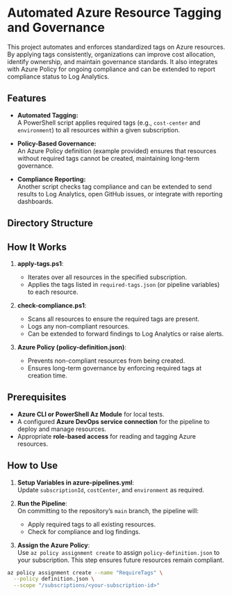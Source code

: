 # Automated Azure Resource Tagging and Governance

This project automates and enforces standardized tags on Azure resources. By applying tags consistently, organizations can improve cost allocation, identify ownership, and maintain governance standards. It also integrates with Azure Policy for ongoing compliance and can be extended to report compliance status to Log Analytics.

## Features

- **Automated Tagging:**  
  A PowerShell script applies required tags (e.g., `cost-center` and `environment`) to all resources within a given subscription.
  
- **Policy-Based Governance:**  
  An Azure Policy definition (example provided) ensures that resources without required tags cannot be created, maintaining long-term governance.
  
- **Compliance Reporting:**  
  Another script checks tag compliance and can be extended to send results to Log Analytics, open GitHub issues, or integrate with reporting dashboards.

## Directory Structure



## How It Works

1. **apply-tags.ps1**:  
   - Iterates over all resources in the specified subscription.
   - Applies the tags listed in `required-tags.json` (or pipeline variables) to each resource.

2. **check-compliance.ps1**:  
   - Scans all resources to ensure the required tags are present.
   - Logs any non-compliant resources.
   - Can be extended to forward findings to Log Analytics or raise alerts.

3. **Azure Policy (policy-definition.json)**:  
   - Prevents non-compliant resources from being created.
   - Ensures long-term governance by enforcing required tags at creation time.

## Prerequisites

- **Azure CLI or PowerShell Az Module** for local tests.
- A configured **Azure DevOps service connection** for the pipeline to deploy and manage resources.
- Appropriate **role-based access** for reading and tagging Azure resources.

## How to Use

1. **Setup Variables in azure-pipelines.yml**:  
   Update `subscriptionId`, `costCenter`, and `environment` as required.
   
2. **Run the Pipeline**:  
   On committing to the repository’s `main` branch, the pipeline will:
   - Apply required tags to all existing resources.
   - Check for compliance and log findings.

3. **Assign the Azure Policy**:  
   Use `az policy assignment create` to assign `policy-definition.json` to your subscription. This step ensures future resources remain compliant.

```bash
az policy assignment create --name "RequireTags" \
  --policy definition.json \
  --scope "/subscriptions/<your-subscription-id>"
